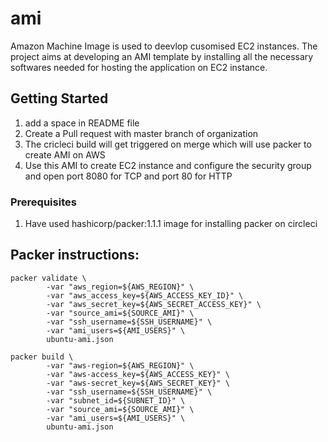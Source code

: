 # ami
Amazon Machine Image is used to deevlop cusomised EC2 instances.
The project aims at developing an AMI template by installing all the necessary softwares needed for hosting the application on EC2 instance.

## Getting Started

1. add a space in README file
2. Create a Pull request with master branch of organization
3. The cricleci build will get triggered on merge which will use packer to create AMI on AWS
4. Use this AMI to create EC2 instance and configure the security group and open port 8080 for TCP and port 80 for HTTP


### Prerequisites

1. Have used hashicorp/packer:1.1.1 image for installing packer on circleci

## Packer instructions:

    packer validate \
            -var "aws_region=${AWS_REGION}" \
            -var "aws_access_key=${AWS_ACCESS_KEY_ID}" \
            -var "aws_secret_key=${AWS_SECRET_ACCESS_KEY}" \
            -var "source_ami=${SOURCE_AMI}" \
            -var "ssh_username=${SSH_USERNAME}" \
            -var "ami_users=${AMI_USERS}" \
            ubuntu-ami.json

    packer build \
            -var "aws-region=${AWS_REGION}" \
            -var "aws-access_key=${AWS_ACCESS_KEY}" \
            -var "aws-secret_key=${AWS_SECRET_KEY}" \
            -var "ssh_username=${SSH_USERNAME}" \
            -var "subnet_id=${SUBNET_ID}" \
            -var "source_ami=${SOURCE_AMI}" \
            -var "ami_users=${AMI_USERS}" \
            ubuntu-ami.json
